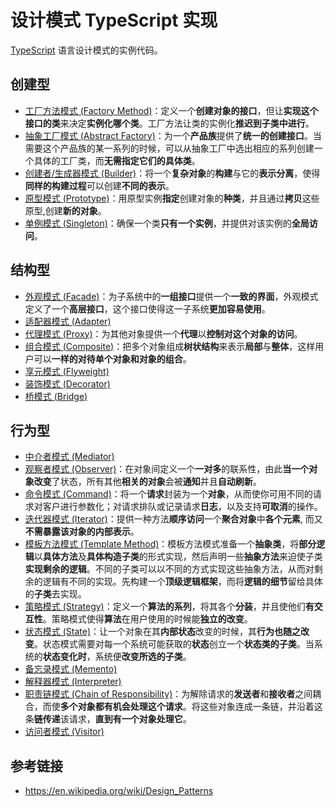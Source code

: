 # 设计模式 TypeScript 实现

[TypeScript](https://www.typescriptlang.org/) 语言设计模式的实例代码。

## 创建型

- [工厂方法模式 (Factory Method)](./src/factory-method/index.ts)：定义一个**创建对象的接口**，但让**实现这个接口的类**来决定**实例化哪个类**。工厂方法让类的实例化**推迟到子类中进行**。
- [抽象工厂模式 (Abstract Factory)](./src/abstract-factory/index.ts)：为一个**产品族**提供了**统一的创建接口**。当需要这个产品族的某一系列的时候，可以从抽象工厂中选出相应的系列创建一个具体的工厂类，而**无需指定它们的具体类**。
- [创建者/生成器模式 (Builder)](./src/builder/index.ts)：将一个**复杂对象**的**构建**与它的**表示分离**，使得**同样的构建过程**可以创建**不同的表示**。
- [原型模式 (Prototype)](./src/prototype/index.ts)：用原型实例**指定**创建对象的**种类**，并且通过**拷贝**这些原型,创建**新的对象**。
- [单例模式 (Singleton)](./src/singleton/singleton.ts)：确保一个类**只有一个实例**，并提供对该实例的**全局访问**。

## 结构型

- [外观模式 (Facade)](./src/facade/index.ts)：为子系统中的**一组接口**提供一个**一致的界面**，外观模式定义了一个**高层接口**，这个接口使得这一子系统**更加容易使用**。
- [适配器模式 (Adapter)]()
- [代理模式 (Proxy)](./src/proxy/index.ts)：为其他对象提供一个**代理**以**控制对这个对象的访问**。
- [组合模式 (Composite)](./src/composite/index.ts)：把多个对象组成**树状结构**来表示**局部**与**整体**，这样用户可以**一样的对待单个对象和对象的组合**。
- [享元模式 (Flyweight)]()
- [装饰模式 (Decorator)]()
- [桥模式 (Bridge)]()

## 行为型

- [中介者模式 (Mediator)]()
- [观察者模式 (Observer)](./src/observer/index.ts)：在对象间定义一个**一对多**的联系性，由此**当一个对象改变**了状态，所有其他**相关的对象**会被**通知**并且**自动刷新**。
- [命令模式 (Command)](./src/command/index.ts)：将一个**请求**封装为一个**对象**，从而使你可用不同的请求对客户进行参数化；对请求排队或记录请求**日志**，以及支持**可取消**的操作。
- [迭代器模式 (Iterator)](./src/iterator/index.ts)：提供一种方法**顺序访问**一个**聚合对象**中**各个元素**, 而又**不需暴露该对象的内部表示**。
- [模板方法模式 (Template Method)](./src/template-method/index.ts)：模板方法模式准备一个**抽象类**，将**部分逻辑**以**具体方法**及**具体构造子类**的形式实现，然后声明一些**抽象方法**来迫使子类**实现剩余的逻辑**。不同的子类可以以不同的方式实现这些抽象方法，从而对剩余的逻辑有不同的实现。先构建一个**顶级逻辑框架**，而将**逻辑的细节**留给具体的**子类**去实现。
- [策略模式 (Strategy)](./src/strategy/index.ts)：定义一个**算法的系列**，将其各个**分装**，并且使他们**有交互性**。策略模式使得**算法**在用户使用的时候能**独立的改变**。
- [状态模式 (State)](./src/state/index.ts)：让一个对象在其**内部状态**改变的时候，其**行为也随之改变**。状态模式需要对每一个系统可能获取的**状态**创立一个**状态类的子类**。当系统的**状态变化时**，系统便**改变所选的子类**。
- [备忘录模式 (Memento)]()
- [解释器模式 (Interpreter)]()
- [职责链模式 (Chain of Responsibility)]()：为解除请求的**发送者**和**接收者**之间耦合，而使**多个对象都有机会处理这个请求**。将这些对象连成一条链，并沿着这条**链传递**该请求，**直到有一个对象处理它**。
- [访问者模式 (Visitor)]()

## 参考链接

- <https://en.wikipedia.org/wiki/Design_Patterns>

